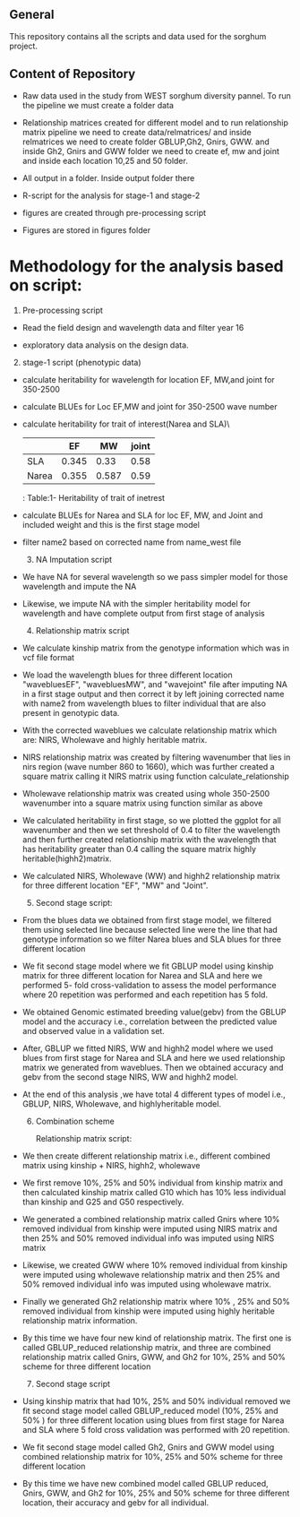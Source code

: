 ## General

This repository contains all the scripts and data used for the sorghum project.

## Content of Repository

-   Raw data used in the study from WEST sorghum diversity pannel. To run the pipeline we must create a folder data

-   Relationship matrices created for different model and to run relationship matrix pipeline we need to create data/relmatrices/ and inside relmatrices we need to create folder GBLUP,Gh2, Gnirs, GWW. and inside Gh2, Gnirs and GWW folder we need to create ef, mw and joint and inside each location 10,25 and 50 folder.

-   All output in a folder. Inside output folder there

-   R-script for the analysis for stage-1 and stage-2

-   figures are created through pre-processing script

-   Figures are stored in figures folder

# Methodology for the analysis based on script:

1.  Pre-processing script

-   Read the field design and wavelength data and filter year 16

-   exploratory data analysis on the design data.

2.  stage-1 script (phenotypic data)

-   calculate heritability for wavelength for location EF, MW,and joint for 350-2500

-   calculate BLUEs for Loc EF,MW and joint for 350-2500 wave number

-   calculate heritability for trait of interest(Narea and SLA)\

    |       | EF    | MW    | joint |
    |-------|-------|-------|-------|
    | SLA   | 0.345 | 0.33  | 0.58  |
    | Narea | 0.355 | 0.587 | 0.59  |

    : Table:1- Heritability of trait of inetrest

-   calculate BLUEs for Narea and SLA for loc EF, MW, and Joint and included weight and this is the first stage model

-   filter name2 based on corrected name from name_west file

    3.  NA Imputation script

-   We have NA for several wavelength so we pass simpler model for those wavelength and impute the NA

-   Likewise, we impute NA with the simpler heritability model for wavelength and have complete output from first stage of analysis

    4.  Relationship matrix script

-   We calculate kinship matrix from the genotype information which was in vcf file format

-   We load the wavelength blues for three different location "wavebluesEF", "wavebluesMW", and "wavejoint" file after imputing NA in a first stage output and then correct it by left joining corrected name with name2 from wavelength blues to filter individual that are also present in genotypic data.

-   With the corrected waveblues we calculate relationship matrix which are: NIRS, Wholewave and highly heritable matrix.

-   NIRS relationship matrix was created by filtering wavenumber that lies in nirs region (wave number 860 to 1660), which was further created a square matrix calling it NIRS matrix using function calculate_relationship

-   Wholewave relationship matrix was created using whole 350-2500 wavenumber into a square matrix using function similar as above

-   We calculated heritability in first stage, so we plotted the ggplot for all wavenumber and then we set threshold of 0.4 to filter the wavelength and then further created relationship matrix with the wavelength that has heritability greater than 0.4 calling the square matrix highly heritable(highh2)matrix.

-   We calculated NIRS, Wholewave (WW) and highh2 relationship matrix for three different location "EF", "MW" and "Joint".

    5.  Second stage script:

-   From the blues data we obtained from first stage model, we filtered them using selected line because selected line were the line that had genotype information so we filter Narea blues and SLA blues for three different location

-   We fit second stage model where we fit GBLUP model using kinship matrix for three different location for Narea and SLA and here we performed 5- fold cross-validation to assess the model performance where 20 repetition was performed and each repetition has 5 fold.

-   We obtained Genomic estimated breeding value(gebv) from the GBLUP model and the accuracy i.e., correlation between the predicted value and observed value in a validation set.

-   After, GBLUP we fitted NIRS, WW and highh2 model where we used blues from first stage for Narea and SLA and here we used relationship matrix we generated from waveblues. Then we obtained accuracy and gebv from the second stage NIRS, WW and highh2 model.

-   At the end of this analysis ,we have total 4 different types of model i.e., GBLUP, NIRS, Wholewave, and highlyheritable model.

    6.  Combination scheme

        Relationship matrix script:

-   We then create different relationship matrix i.e., different combined matrix using kinship + NIRS, highh2, wholewave

-   We first remove 10%, 25% and 50% individual from kinship matrix and then calculated kinship matrix called G10 which has 10% less individual than kinship and G25 and G50 respectively.

-   We generated a combined relationship matrix called Gnirs where 10% removed individual from kinship were imputed using NIRS matrix and then 25% and 50% removed individual info was imputed using NIRS matrix

-   Likewise, we created GWW where 10% removed individual from kinship were imputed using wholewave relationship matrix and then 25% and 50% removed individual info was imputed using wholewave matrix.

-   Finally we generated Gh2 relationship matrix where 10% , 25% and 50% removed individual from kinship were imputed using highly heritable relationship matrix information.

-   By this time we have four new kind of relationship matrix. The first one is called GBLUP_reduced relationship matrix, and three are combined relationship matrix called Gnirs, GWW, and Gh2 for 10%, 25% and 50% scheme for three different location

    7.  Second stage script

-   Using kinship matrix that had 10%, 25% and 50% individual removed we fit second stage model called GBLUP_reduced model (10%, 25% and 50% ) for three different location using blues from first stage for Narea and SLA where 5 fold cross validation was performed with 20 repetition.

-   We fit second stage model called Gh2, Gnirs and GWW model using combined relationship matrix for 10%, 25% and 50% scheme for three different location

-   By this time we have new combined model called GBLUP reduced, Gnirs, GWW, and Gh2 for 10%, 25% and 50% scheme for three different location, their accuracy and gebv for all individual.
